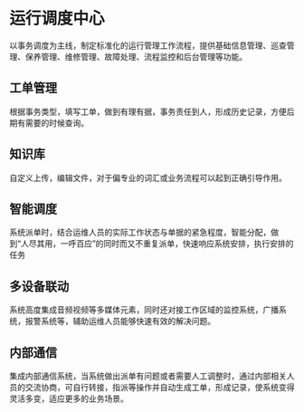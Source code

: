 
# 运行调度中心

以事务调度为主线，制定标准化的运行管理工作流程，提供基础信息管理、巡查管理、保养管理、维修管理、故障处理、流程监控和后台管理等功能。

## 工单管理
根据事务类型，填写工单，做到有理有据，事务责任到人，形成历史记录，方便后期有需要的时候查询。

## 知识库
自定义上传，编辑文件，对于偏专业的词汇或业务流程可以起到正确引导作用。

## 智能调度
系统派单时，结合运维人员的实际工作状态与单据的紧急程度，智能分配，做到“人尽其用，一呼百应”的同时而又不重复派单，快速响应系统安排，执行安排的任务

## 多设备联动
系统高度集成音频视频等多媒体元素，同时还对接工作区域的监控系统，广播系统，报警系统等，辅助运维人员能够快速有效的解决问题。

## 内部通信
集成内部通信系统，当系统做出派单有问题或者需要人工调整时，通过内部相关人员的交流协商，可自行转接，指派等操作并自动生成工单，形成记录，使系统变得灵活多变，适应更多的业务场景。
